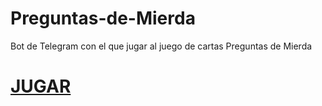 # Preguntas-de-Mierda
Bot de Telegram con el que jugar al juego de cartas Preguntas de Mierda

# [JUGAR](https://t.me/PreguntasDeMierdaBot)